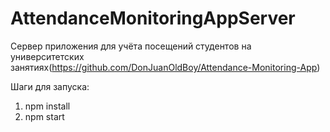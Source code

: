 # AttendanceMonitoringAppServer

Сервер приложения для учёта посещений студентов на университетских занятиях(https://github.com/DonJuanOldBoy/Attendance-Monitoring-App)

Шаги для запуска:
1. npm install
2. npm start
